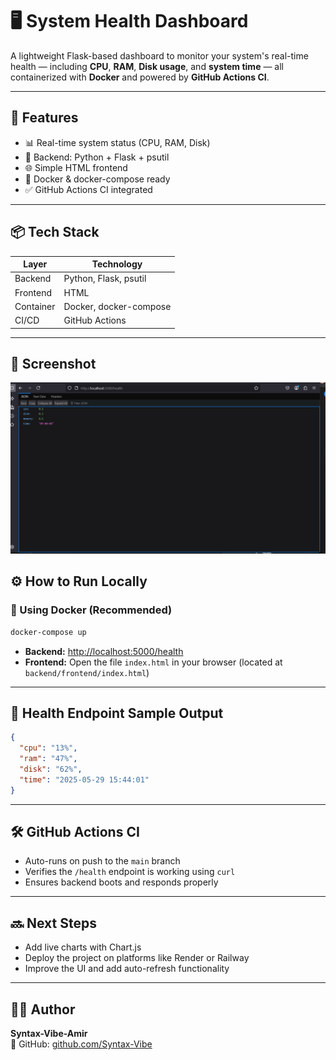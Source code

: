 # 🖥️ System Health Dashboard

A lightweight Flask-based dashboard to monitor your system's real-time health — including **CPU**, **RAM**, **Disk usage**, and **system time** — all containerized with **Docker** and powered by **GitHub Actions CI**.

---

## 🚀 Features

- 📊 Real-time system status (CPU, RAM, Disk)
- 🐍 Backend: Python + Flask + psutil
- 🌐 Simple HTML frontend
- 🐳 Docker & docker-compose ready
- ✅ GitHub Actions CI integrated

---

## 📦 Tech Stack

| Layer     | Technology             |
|-----------|------------------------|
| Backend   | Python, Flask, psutil  |
| Frontend  | HTML                   |
| Container | Docker, docker-compose |
| CI/CD     | GitHub Actions         |

---

## 📸 Screenshot

![Dashboard Screenshot](Screenshot.png)





## ⚙️ How to Run Locally

### 🔧 Using Docker (Recommended)

```bash
docker-compose up
```

- **Backend:** [http://localhost:5000/health](http://localhost:5000/health)
- **Frontend:** Open the file `index.html` in your browser (located at `backend/frontend/index.html`)

---

## 🧪 Health Endpoint Sample Output

```json
{
  "cpu": "13%",
  "ram": "47%",
  "disk": "62%",
  "time": "2025-05-29 15:44:01"
}
```

---

## 🛠 GitHub Actions CI

- Auto-runs on push to the `main` branch
- Verifies the `/health` endpoint is working using `curl`
- Ensures backend boots and responds properly

---

## 🔜 Next Steps

- Add live charts with Chart.js
- Deploy the project on platforms like Render or Railway
- Improve the UI and add auto-refresh functionality

---

## 🧑‍💻 Author

**Syntax-Vibe-Amir**  
🔗 GitHub: [github.com/Syntax-Vibe](https://github.com/Syntax-Vibe)
